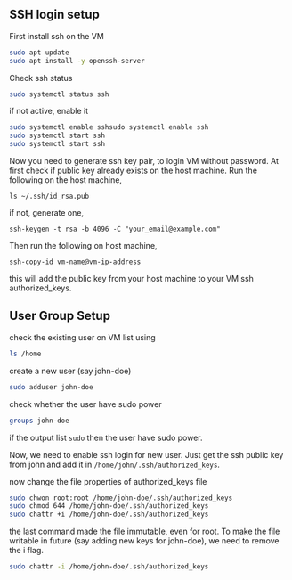 ## SSH login setup

First install ssh on the VM

```bash
sudo apt update
sudo apt install -y openssh-server
```

Check ssh status

```bash
sudo systemctl status ssh
```

if not active, enable it

```bash
sudo systemctl enable sshsudo systemctl enable ssh
sudo systemctl start ssh
sudo systemctl start ssh
```

Now you need to generate ssh key pair, to login VM without password. At first check if public key already exists on the host machine. Run the following on the host machine,

```
ls ~/.ssh/id_rsa.pub
```

if not, generate one,

```
ssh-keygen -t rsa -b 4096 -C "your_email@example.com"
```

Then run the following on host machine,

```
ssh-copy-id vm-name@vm-ip-address
```

this will add the public key from your host machine to your VM ssh authorized_keys.


## User Group Setup

check the existing user on VM list using 

```bash 
ls /home
```

create a new user (say john-doe)

```bash 
sudo adduser john-doe
```

check whether the user have sudo power

```bash 
groups john-doe
```

if the output list `sudo` then the user have sudo power.

Now, we need to enable ssh login for new user. Just get the ssh public key from john and add it in `/home/john/.ssh/authorized_keys`.

now change the file properties of authorized_keys file

```bash
sudo chwon root:root /home/john-doe/.ssh/authorized_keys
sudo chmod 644 /home/john-doe/.ssh/authorized_keys
sudo chattr +i /home/john-doe/.ssh/authorized_keys
```

the last command made the file immutable, even for root. To make the file writable in future (say adding new keys for john-doe), we need to remove the i flag.

```bash
sudo chattr -i /home/john-doe/.ssh/authorized_keys
```
